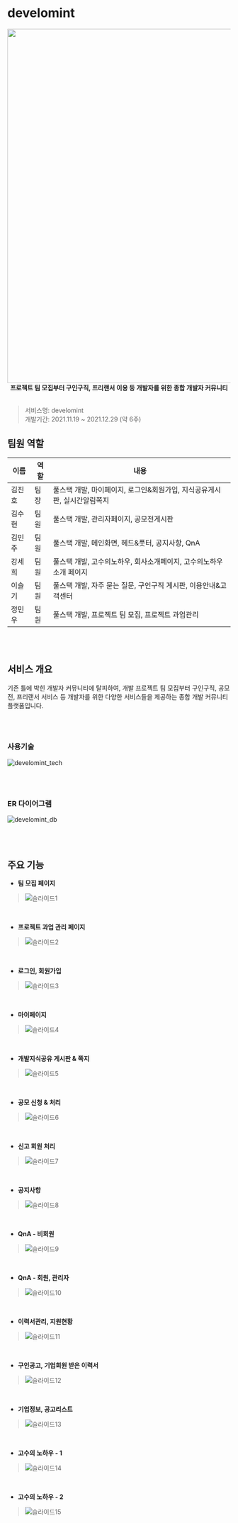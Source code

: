 # develomint

<div>
<p align="center">
  <img width="800px;" src="./image/메인화면.jpg" />
  <br/><b>프로젝트 팀 모집부터 구인구직, 프리랜서 이용 등 개발자를 위한 종합 개발자 커뮤니티</b>
<br/>  
<br/> 
</p>    
</div>

> 서비스명: develomint      
> 개발기간: 2021.11.19 ~ 2021.12.29 (약 6주)   

## 팀원 역할   
| 이름   | 역할 | 내용                        |
| ------ | ---- | --------------------------- |
| 김진호 | 팀장 | 풀스택 개발, 마이페이지, 로그인&회원가입, 지식공유게시판, 실시간알림쪽지 |
| 김수현 | 팀원 | 풀스택 개발, 관리자페이지, 공모전게시판 |
| 김민주 | 팀원 | 풀스택 개발, 메인화면, 헤드&풋터, 공지사항, QnA |
| 강세희 | 팀원 | 풀스택 개발, 고수의노하우, 회사소개페이지, 고수의노하우 소개 페이지 |
| 이슬기 | 팀원 | 풀스택 개발, 자주 묻는 질문, 구인구직 게시판, 이용안내&고객센터 |
| 정민우 | 팀원 | 풀스택 개발, 프로젝트 팀 모집, 프로젝트 과업관리 |

<br/>  
<br/>    

## 서비스 개요      
기존 틀에 박힌 개발자 커뮤니티에 탈피하여, 개발 프로젝트 팀 모집부터 구인구직, 공모전, 프리랜서 서비스 등 개발자를 위한 다양한 서비스들을 제공하는 종합 개발 커뮤니티 플랫폼입니다.

<br/>  
<br/>

### 사용기술      
![develomint_tech](./image/%EA%B8%B0%EC%88%A0.jpg)

<br/>  
<br/> 

### ER 다이어그램      
![develomint_db](./image/erd.png)

<br/>  
<br/> 

## 주요 기능

* **팀 모집 페이지** 
> ![슬라이드1](./image/%ED%8C%80%EB%AA%A8%EC%A7%91.png)

<br/>

* **프로젝트 과업 관리 페이지** 
> ![슬라이드2](./image/%ED%8C%80%EB%AA%A8%EC%A7%912.png)

<br/>

* **로그인, 회원가입** 
> ![슬라이드3](./image/%EB%A1%9C%EA%B7%B8%EC%9D%B8%ED%9A%8C%EC%9B%90%EA%B0%80%EC%9E%85.png)

<br/>

* **마이페이지** 
> ![슬라이드4](./image/%EB%A7%88%EC%9D%B4%ED%8E%98%EC%9D%B4%EC%A7%80.png)

<br/>

* **개발지식공유 게시판 & 쪽지** 
> ![슬라이드5](./image/%EA%B0%9C%EB%B0%9C%EC%A7%80%EC%8B%9D%EA%B3%B5%EC%9C%A0%EB%B0%8F%EC%AA%BD%EC%A7%80.png)

<br/>

* **공모 신청 & 처리** 
> ![슬라이드6](./image/%EA%B3%B5%EB%AA%A8%EC%8B%A0%EC%B2%AD%EB%B0%8F%EC%B2%98%EB%A6%AC.png)

<br/>

* **신고 회원 처리** 
> ![슬라이드7](./image/%EC%8B%A0%EA%B3%A0%20%ED%9A%8C%EC%9B%90%20%EC%B2%98%EB%A6%AC.png)

<br/>

* **공지사항** 
> ![슬라이드8](./image/%EA%B3%B5%EC%A7%80%EC%82%AC%ED%95%AD.png)

<br/>

* **QnA - 비회원** 
> ![슬라이드9](./image/qna(%EB%B9%84%ED%9A%8C%EC%9B%90).png)

<br/>

* **QnA - 회원, 관리자** 
> ![슬라이드10](./image/qna(%ED%9A%8C%EC%9B%90%2C%EA%B4%80%EB%A6%AC%EC%9E%90).png)

<br/>

* **이력서관리, 지원현황** 
> ![슬라이드11](./image/%EC%9D%B4%EB%A0%A5%EC%84%9C%EA%B4%80%EB%A6%AC%EB%B0%8F%EC%A7%80%EC%9B%90%ED%98%84%ED%99%A9.png)

<br/>

* **구인공고, 기업회원 받은 이력서** 
> ![슬라이드12](./image/%EA%B5%AC%EC%9D%B8%EA%B3%B5%EA%B3%A0%EB%B0%8F%EA%B8%B0%EC%97%85%ED%9A%8C%EC%9B%90%EC%9D%B4%EB%A0%A5%EC%84%9C.png)

<br/>

* **기업정보, 공고리스트** 
> ![슬라이드13](./image/%EA%B8%B0%EC%97%85%EC%A0%95%EB%B3%B4%EB%B0%8F%EA%B3%B5%EA%B3%A0%EB%A6%AC%EC%8A%A4%ED%8A%B8.png)

<br/>

* **고수의 노하우 - 1** 
> ![슬라이드14](./image/%EA%B3%A0%EC%88%98%EC%9D%98%EB%85%B8%ED%95%98%EC%9A%B0.png)

<br/>

* **고수의 노하우 - 2** 
> ![슬라이드15](./image/%EA%B3%A0%EC%88%98%EC%9D%98%EB%85%B8%ED%95%98%EC%9A%B02.png)

<br/>
<br/>

